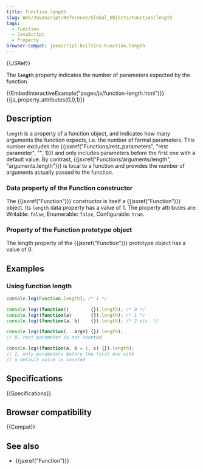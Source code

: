 ```yaml
---
title: Function.length
slug: Web/JavaScript/Reference/Global_Objects/Function/length
tags:
  - Function
  - JavaScript
  - Property
browser-compat: javascript.builtins.Function.length
---
```

{{JSRef}}

The **`length`** property indicates the number of parameters expected by the
function.

{{EmbedInteractiveExample("pages/js/function-length.html")}}{{js_property_attributes(0,0,1)}}

## Description

`length` is a property of a function object, and indicates how many arguments
the function expects, i.e. the number of formal parameters. This number excludes
the
{{jsxref("Functions/rest_parameters", "rest parameter", "", 1)}}
and only includes parameters before the first one with a default value. By
contrast,
{{jsxref("Functions/arguments/length", "arguments.length")}}
is local to a function and provides the number of arguments actually passed to
the function.

### Data property of the Function constructor

The {{jsxref("Function")}} constructor is itself a
{{jsxref("Function")}} object. Its `length` data property has a value
of 1. The property attributes are: Writable: `false`, Enumerable: `false`,
Configurable: `true`.

### Property of the Function prototype object

The length property of the {{jsxref("Function")}} prototype object has a
value of 0.

## Examples

### Using function length

```js
console.log(Function.length); /* 1 */

console.log((function()        {}).length); /* 0 */
console.log((function(a)       {}).length); /* 1 */
console.log((function(a, b)    {}).length); /* 2 etc. */

console.log((function(...args) {}).length);
// 0, rest parameter is not counted

console.log((function(a, b = 1, c) {}).length);
// 1, only parameters before the first one with
// a default value is counted
```

## Specifications

{{Specifications}}

## Browser compatibility

{{Compat}}

## See also

*   {{jsxref("Function")}}
